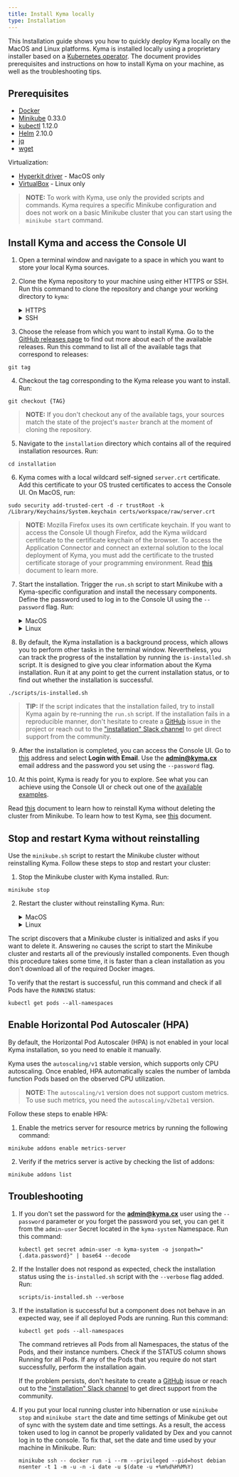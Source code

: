 ```yaml
---
title: Install Kyma locally
type: Installation
---
```


This Installation guide shows you how to quickly deploy Kyma locally on the MacOS and Linux platforms. Kyma is installed locally using a proprietary installer based on a [Kubernetes operator](https://coreos.com/operators/). The document provides prerequisites and instructions on how to install Kyma on your machine, as well as the troubleshooting tips.

## Prerequisites

- [Docker](https://www.docker.com/get-started)
- [Minikube](https://github.com/kubernetes/minikube) 0.33.0
- [kubectl](https://kubernetes.io/docs/tasks/tools/install-kubectl/) 1.12.0
- [Helm](https://github.com/kubernetes/helm) 2.10.0
- [jq](https://stedolan.github.io/jq/)
- [wget](https://www.gnu.org/software/wget/)

Virtualization:

- [Hyperkit driver](https://github.com/kubernetes/minikube/blob/master/docs/drivers.md#hyperkit-driver) - MacOS only
- [VirtualBox](https://www.virtualbox.org/) - Linux only

> **NOTE:** To work with Kyma, use only the provided scripts and commands. Kyma requires a specific Minikube configuration and does not work on a basic Minikube cluster that you can start using the `minikube start` command.

## Install Kyma and access the Console UI

1. Open a terminal window and navigate to a space in which you want to store your local Kyma sources.

2. Clone the Kyma repository to your machine using either HTTPS or SSH. Run this command to clone the repository and change your working directory to `kyma`:
    <div tabs name="instalation-protocols">
      <details>
      <summary>
      HTTPS
      </summary>

      ```
      git clone https://github.com/kyma-project/kyma.git ; cd kyma
      ```
      </details>
      <details>
      <summary>
      SSH
      </summary>

      ```
      git clone git@github.com:kyma-project/kyma.git ; cd kyma
      ```
      </details>
    </div>

3. Choose the release from which you want to install Kyma. Go to the [GitHub releases page](https://github.com/kyma-project/kyma/releases) to find out more about each of the available releases. Run this command to list all of the available tags that correspond to releases:
  ```
  git tag
  ```

4. Checkout the tag corresponding to the Kyma release you want to install. Run:
  ```
  git checkout {TAG}
  ```
 >**NOTE:** If you don't checkout any of the available tags, your sources match the state of the project's `master` branch at the moment of cloning the repository.

5. Navigate to the `installation` directory which contains all of the required installation resources. Run:
  ```
  cd installation
  ```

6. Kyma comes with a local wildcard self-signed `server.crt` certificate. Add this certificate to your OS trusted certificates to access the Console UI. On MacOS, run:
  ```
  sudo security add-trusted-cert -d -r trustRoot -k /Library/Keychains/System.keychain certs/workspace/raw/server.crt
  ```
  >**NOTE:** Mozilla Firefox uses its own certificate keychain. If you want to access the Console UI though Firefox, add the Kyma wildcard certificate to the certificate keychain of the browser. To access the Application Connector and connect an external solution to the local deployment of Kyma, you must add the certificate to the trusted certificate storage of your programming environment. Read [this](/components/application-connector#details-access-the-application-connector-on-a-local-kyma-deployment) document to learn more.

7. Start the installation. Trigger the `run.sh` script to start Minikube with a Kyma-specific configuration and install the necessary components. Define the password used to log in to the Console UI using the `--password` flag. Run:
    <div tabs name="os-start">
      <details>
      <summary>
      MacOS
      </summary>

      ```
      ./cmd/run.sh --password {USER_PASSWORD}
      ```
      </details>
      <details>
      <summary>
      Linux
      </summary>

      ```
      ./cmd/run.sh --password {USER_PASSWORD} --vm-driver virtualbox
      ```
      </details>
    </div>

8. By default, the Kyma installation is a background process, which allows you to perform other tasks in the terminal window. Nevertheless, you can track the progress of the installation by running the `is-installed.sh` script. It is designed to give you clear information about the Kyma installation. Run it at any point to get the current installation status, or to find out whether the installation is successful.

  ```
  ./scripts/is-installed.sh
  ```
  >**TIP:** If the script indicates that the installation failed, try to install Kyma again by re-running the `run.sh` script. If the installation fails in a reproducible manner, don't hesitate to create a [GitHub](https://github.com/kyma-project/kyma/issues) issue in the project or reach out to the ["installation" Slack channel](https://kyma-community.slack.com/messages/CD2HJ0E78) to get direct support from the community.

9. After the installation is completed, you can access the Console UI. Go to [this](https://console.kyma.local) address and select **Login with Email**. Use the **admin@kyma.cx** email address and the password you set using the `--password` flag.

10. At this point, Kyma is ready for you to explore. See what you can achieve using the Console UI or check out one of the [available examples](https://github.com/kyma-project/examples).

Read [this](#installation-reinstall-kyma) document to learn how to reinstall Kyma without deleting the cluster from Minikube.
To learn how to test Kyma, see [this](#details-testing-kyma) document.

## Stop and restart Kyma without reinstalling

Use the `minikube.sh` script to restart the Minikube cluster without reinstalling Kyma. Follow these steps to stop and restart your cluster:

1. Stop the Minikube cluster with Kyma installed. Run:
  ```
  minikube stop
  ```
2. Restart the cluster without reinstalling Kyma. Run:
    <div tabs name="os-restart">
      <details>
      <summary>
      MacOS
      </summary>

      ```
      ./scripts/minikube.sh --domain "kyma.local" --vm-driver hyperkit
      ```
      </details>
      <details>
      <summary>
      Linux
      </summary>

      ```
      ./scripts/minikube.sh --domain "kyma.local" --vm-driver virtualbox
      ```
      </details>
    </div>

The script discovers that a Minikube cluster is initialized and asks if you want to delete it. Answering `no` causes the script to start the Minikube cluster and restarts all of the previously installed components. Even though this procedure takes some time, it is faster than a clean installation as you don't download all of the required Docker images.

To verify that the restart is successful, run this command and check if all Pods have the `RUNNING` status:

```
kubectl get pods --all-namespaces
```

## Enable Horizontal Pod Autoscaler (HPA)

By default, the Horizontal Pod Autoscaler (HPA) is not enabled in your local Kyma installation, so you need to enable it manually.

Kyma uses the `autoscaling/v1` stable version, which supports only CPU autoscaling. Once enabled, HPA automatically scales the number of lambda function Pods based on the observed CPU utilization.

>**NOTE:** The `autoscaling/v1` version does not support custom metrics. To use such metrics, you need the `autoscaling/v2beta1` version.

Follow these steps to enable HPA:

1. Enable the metrics server for resource metrics by running the following command:
  ```
  minikube addons enable metrics-server
  ```

2. Verify if the metrics server is active by checking the list of addons:
  ```
  minikube addons list
  ```

## Troubleshooting

1. If you don't set the password for the **admin@kyma.cx** user using the `--password` parameter or you forget the password you set, you can get it from the `admin-user` Secret located in the `kyma-system` Namespace. Run this command:
    ```
    kubectl get secret admin-user -n kyma-system -o jsonpath="{.data.password}" | base64 --decode
    ```

2. If the Installer does not respond as expected, check the installation status using the `is-installed.sh` script with the `--verbose` flag added. Run:
   ```
   scripts/is-installed.sh --verbose
   ```

3. If the installation is successful but a component does not behave in an expected way, see if all deployed Pods are running. Run this command:
   ```
   kubectl get pods --all-namespaces
   ```

   The command retrieves all Pods from all Namespaces, the status of the Pods, and their instance numbers. Check if the STATUS column shows Running for all Pods. If any of the Pods that you require do not start successfully, perform the installation again.

   If the problem persists, don't hesitate to create a [GitHub](https://github.com/kyma-project/kyma/issues) issue or reach out to the ["installation" Slack channel](https://kyma-community.slack.com/messages/CD2HJ0E78) to get direct support from the community.

4. If you put your local running cluster into hibernation or use `minikube stop` and `minikube start` the date and time settings of Minikube get out of sync with the system date and time settings. As a result, the access token used to log in cannot be properly validated by Dex and you cannot log in to the console. To fix that, set the date and time used by your machine in Minikube. Run:
   ```
   minikube ssh -- docker run -i --rm --privileged --pid=host debian nsenter -t 1 -m -u -n -i date -u $(date -u +%m%d%H%M%Y)
   ```

